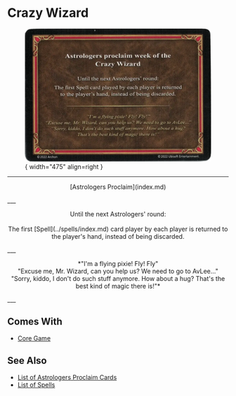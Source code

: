 # Crazy Wizard

<figure markdown="span">

![Crazy Wizard](../assets/astrologers_proclaim-crazy_wizard.webp){ width="475" align=right }

</figure>

___
<p style="text-align: center;" markdown>[Astrologers Proclaim](index.md)</p>
___
<p style="text-align: center;" markdown>Until the next Astrologers' round:<br><br>The first [Spell](../spells/index.md) card player by each player is returned to the player's hand, instead of being discarded.</p>
___
<p style="text-align: center;" markdown>*"I'm a flying pixie! Fly! Fly"<br>"Excuse me, Mr. Wizard, can you help us? We need to go to AvLee..."<br>"Sorry, kiddo, I don't do such stuff anymore. How about a hug? That's the best kind of magic there is!"*</p>
___


## Comes With

- [Core Game](../content.md)


## See Also

- [List of Astrologers Proclaim Cards](index.md)
- [List of Spells](../spells/index.md)
